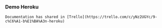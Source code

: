 ### Demo Heroku
```
Documentation has shared in [Trello](https://trello.com/c/yNz2UGYc/9-c%C6%A1-b%E1%BA%A3n-heroku)
```
